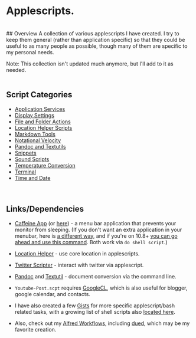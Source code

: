 Applescripts.
============
<BR>
## Overview
A collection of various applescripts I have created. I try to keep them general (rather than application specific) so that they could be useful to as many people as possible, though many of them are specific to my personal needs.  <br>  

Note: This collection isn't updated much anymore, but I'll add to it as needed. 
<BR><BR>

## Script Categories 

- [Application Services](https://github.com/unforswearing/applescript/tree/master/Application%20Services)
- [Display Settings](https://github.com/unforswearing/applescript/tree/master/Display%20Settings)  
- [File and Folder Actions](https://github.com/unforswearing/applescript/tree/master/File%20and%20Folder%20Actions)  
- [Location Helper Scripts](https://github.com/unforswearing/applescript/tree/master/Location%20Helper%20Scripts)  
- [Markdown Tools](https://github.com/unforswearing/applescript/tree/master/Markdown%20Tools)  
- [Notational Velocity](http://github.com/unforswearing/applescript/tree/master/Notational%20Velocity)  
- [Pandoc and Textutils](https://github.com/unforswearing/applescript/tree/master/Pandoc%20and%20Textutils)  
- [Snippets](https://github.com/unforswearing/applescript/tree/master/Snippets)  
- [Sound Scripts](https://github.com/unforswearing/applescript/tree/master/Sound%20Scripts)  
- [Temperature Conversion](https://github.com/unforswearing/applescript/tree/master/Temperature%20Conversion)  
- [Terminal](https://github.com/unforswearing/applescript/tree/master/Terminal) 
- [Time and Date](https://github.com/unforswearing/applescript/tree/master/Time%20and%20Date)  
<BR><BR>


## Links/Dependencies  

- [Caffeine App](http://lightheadsw.com/caffeine/) (or [here](http://macdownload.informer.com/caffeine)) - a menu bar application that prevents your monitor from sleeping. (If you don't want an extra application in your menubar, here is [a different way](http://lifehacker.com/5767991/how-to-force-your-mac-to-stay-awake-indefinitely-via-the-command-line), and if you're on 10.8+ [you can go ahead and use this command](https://developer.apple.com/library/mac/documentation/Darwin/Reference/Manpages/man8/caffeinate.8.html). Both work via ```do shell script```.)
                                                                                    
- [Location Helper](http://www.mousedown.net/mouseware/LocationHelper.html) - use core location in applescripts.   

- [Twitter Scripter](http://www.mousedown.net/mouseware/TwitterScripter.html) - interact with twitter via applescript.  

- [Pandoc](http://johnmacfarlane.net/pandoc/) and [Textutil](https://developer.apple.com/library/mac/documentation/Darwin/Reference/ManPages/man1/textutil.1.html) - document conversion via the command line.    

- `Youtube-Post.scpt` requires [GoogleCL](https://code.google.com/p/googlecl/), which is also useful for blogger, google calendar, and contacts.      

- I have also created a few [Gists](https://gist.github.com/unforswearing) for more specific applescript/bash related tasks, with a growing list of shell scripts also [located here](https://github.com/unforswearing/Shell).  

- Also, check out my [Alfred Workflows](https://github.com/unforswearing/alfredWorkflows), including [dued](https://github.com/unforswearing/dued), which may be my favorite creation.  
<BR><BR>
